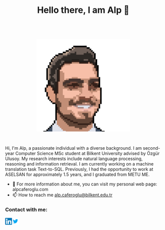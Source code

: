 
 # <p align="center">Hello there, I am Alp 👋</p>
 
<br/>
<br/>

<p align="center">
<img align="center" alt="Me" width="300px" src="https://raw.githubusercontent.com/HasanAlpCaferoglu/HasanAlpCaferoglu/main/images/5p.PNG" />
</p>

<br/>

Hi, I'm Alp, a passionate individual with a diverse background. I am second-year Computer Science MSc student at Bilkent University advised by Özgür Ulusoy. My research interests include natural language processing, reasoning and information retrieval. I am currently working on a machine translation task Text-to-SQL. Previously, I had the opportunity to work at ASELSAN for approximately 1.5 years, and I graduated from METU ME.

- 🌱 For more information about me, you can visit my personal web page: alpcaferoglu.com
- 📫 How to reach me alp.caferoglu@bilkent.edu.tr

### Contact with me:

[<img align="left" alt="Alp's Linkedin" width="22px" src="https://raw.githubusercontent.com/HasanAlpCaferoglu/HasanAlpCaferoglu/main/images/linkedin.svg" /> ][linkedinURL]

[<img align="left" alt="Alp's Twitter" width="22px" src="https://raw.githubusercontent.com/HasanAlpCaferoglu/HasanAlpCaferoglu/main/images/twitter.svg" /> ][twitterURL]



[twitterURL]: https://twitter.com/caferoglu_alp
[linkedinURL]: https://www.linkedin.com/in/hasanalpcaferoglu/
